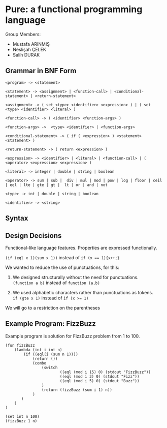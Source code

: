 # Pure: a functional programming language
Group Members: 
* Mustafa ARINMIŞ 
* Neslişah ÇELEK 
* Salih DURAK  


## Grammar in BNF Form
```
<program> -> <statement>

<statement> -> <assignment> | <function-call> | <conditional-statement> | <return-statement> 

<assignment> -> ( set <type> <identifier> <expression> ) | ( set <type> <identifier> <literal> )

<function-call> -> ( <identifier> <function-args> )

<function-args> ->  <type> <identifier> | <function-args>  

<conditional-statement> -> ( if ( <expression> ) <statement> <statement> )

<return-statement> -> ( return <expression> )

<expression> -> <identifier> | <literal> | <function-call> | ( <operator> <expression> <expression> )

<literal> -> integer | double | string | boolean

<operator> -> sum | sub |  div | mul | mod | pow | log | floor | ceil | eql | lte | gte | gt |  lt | or | and | not   

<type> -> int | double | string | boolean

<identifier> -> <string>
```


## Syntax
## Design Decisions
Functional-like language features.
Properties are expressed functionally.

```(if (eql x 1)(sum x 1))```
instead of 
```if (x == 1){x++;}```

We wanted to reduce the use of punctuations, for this: 
1) We designed structurally without the need for punctuations.  
```(function a b)```
instead of 
```function (a,b)```

2) We used alphabetic characters rather than punctuations as tokens.  
```if (gte x 1)```
instead of 
```if (x >= 1)```

We will go to a restriction on the parentheses


## Example Program: FizzBuzz
Example program is solution for FizzBuzz problem from 1 to 100.
```
(fun fizzBuzz
    (lambda (int i int n) 
        (if ((eql(i (sum n 1))))
            (return ())
            (combo 
                (switch
                        ((eql (mod i 15) 0) (stdout "FizzBuzz"))
                        ((eql (mod i 3) 0) (stdout "Fizz"))
                        ((eql (mod i 5) 0) (stdout "Buzz"))
                )
                (return (fizzBuzz (sum i 1) n))
            )
       )
    )
)

(set int n 100)
(fizzBuzz 1 n)
```
